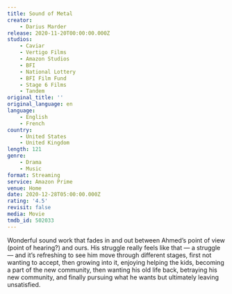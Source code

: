 ```yaml
---
title: Sound of Metal
creator:
    - Darius Marder
release: 2020-11-20T00:00:00.000Z
studios:
    - Caviar
    - Vertigo Films
    - Amazon Studios
    - BFI
    - National Lottery
    - BFI Film Fund
    - Stage 6 Films
    - Tandem
original_title: ''
original_language: en
language:
    - English
    - French
country:
    - United States
    - United Kingdom
length: 121
genre:
    - Drama
    - Music
format: Streaming
service: Amazon Prime
venue: Home
date: 2020-12-28T05:00:00.000Z
rating: '4.5'
revisit: false
media: Movie
tmdb_id: 502033
---
```


Wonderful sound work that fades in and out between Ahmed’s point of view (point of hearing?) and ours. His struggle really feels like that — a struggle — and it’s refreshing to see him move through different stages, first not wanting to accept, then growing into it, enjoying helping the kids, becoming a part of the new community, then wanting his old life back, betraying his new community, and finally pursuing what he wants but ultimately leaving unsatisfied.

